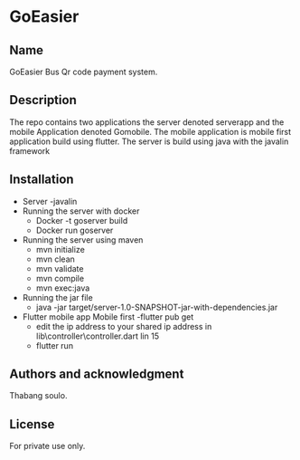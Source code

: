 # <h1>GoEasier</h1>
## Name
GoEasier Bus Qr code payment system.

## Description
The repo contains two applications the server denoted serverapp and the mobile Application denoted Gomobile. 
The mobile application is mobile first application build using flutter.
The server is build using java with the javalin framework

## Installation
- Server -javalin
- Running the server with docker
    - Docker -t goserver build
    - Docker run goserver
- Running the server using maven
    - mvn initialize
    - mvn clean 
    - mvn validate
    - mvn compile
    - mvn exec:java
- Running the jar file
    -  java -jar target/server-1.0-SNAPSHOT-jar-with-dependencies.jar
-  Flutter mobile app Mobile first
    -flutter pub get
    - edit the ip address to your shared ip address in lib\controller\controller.dart lin 15
    - flutter run       

## Authors and acknowledgment
Thabang soulo.

## License
For private use only.


